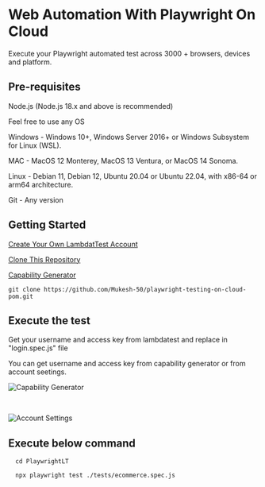 
# Web Automation With Playwright On Cloud

Execute your Playwright automated test across 3000 + browsers, devices and platform.



## Pre-requisites

 Node.js  (Node.js 18.x and above is recommended) 

 Feel free to use any OS

 Windows - Windows 10+, Windows Server 2016+ or Windows Subsystem for Linux (WSL).

 MAC - MacOS 12 Monterey, MacOS 13 Ventura, or MacOS 14 Sonoma.

 Linux - Debian 11, Debian 12, Ubuntu 20.04 or Ubuntu 22.04, with x86-64 or arm64  architecture.

 Git - Any version


## Getting Started

[Create Your Own LambdatTest Account](https://accounts.lambdatest.com/register?utm_source=YouTube&utm_medium=Organic&utm_campaign=Oct30&utm_term=mo&utm_content=LT_Sign_Up)

[Clone This Repository](https://github.com/Mukesh-50/playwright-testing-on-cloud-pom.git)

[Capability Generator](https://www.lambdatest.com/capabilities-generator/)

```
git clone https://github.com/Mukesh-50/playwright-testing-on-cloud-pom.git
```



## Execute the test

Get your username and access key from lambdatest and replace in "login.spec.js" file

You can get username and access key from capability generator or from account seetings.



![Capability Generator](https://github.com/Mukesh-50/automation-testing-on-cloud-demo/assets/7221229/781aabaa-67eb-4b12-b0f8-f16bc9748d73)

<br>


![Account Settings](https://github.com/Mukesh-50/automation-testing-on-cloud-demo/assets/7221229/52e18133-6b0a-4a79-a754-58da2e2b7087)




## Execute below command

```
  cd PlaywrightLT

  npx playwright test ./tests/ecommerce.spec.js
```

